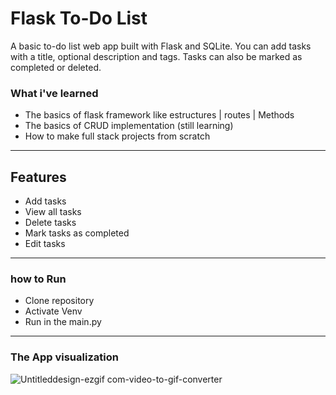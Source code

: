 # Flask To-Do List

A basic to-do list web app built with Flask and SQLite. You can add tasks with a title, optional description and tags. Tasks can also be marked as completed or deleted.

### What i've learned
-  The basics of flask framework like estructures | routes | Methods
-  The basics of CRUD implementation (still learning)
-  How to make full stack projects from scratch

---

## Features

- Add tasks
- View all tasks
- Delete tasks
- Mark tasks as completed 
- Edit tasks 

---

### how to Run
- Clone repository
- Activate Venv
- Run in the main.py
---
### The App visualization
![Untitleddesign-ezgif com-video-to-gif-converter](https://github.com/user-attachments/assets/a6e7fc99-8335-48e4-a5fa-a239e82cc694)


